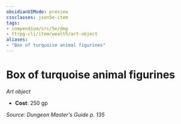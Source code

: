 ```yaml
---
obsidianUIMode: preview
cssclasses: json5e-item
tags:
- compendium/src/5e/dmg
- ttrpg-cli/item/wealth/art-object
aliases: 
- "Box of turquoise animal figurines"
---
```

# Box of turquoise animal figurines
*Art object*  

- **Cost**: 250 gp

*Source: Dungeon Master's Guide p. 135*